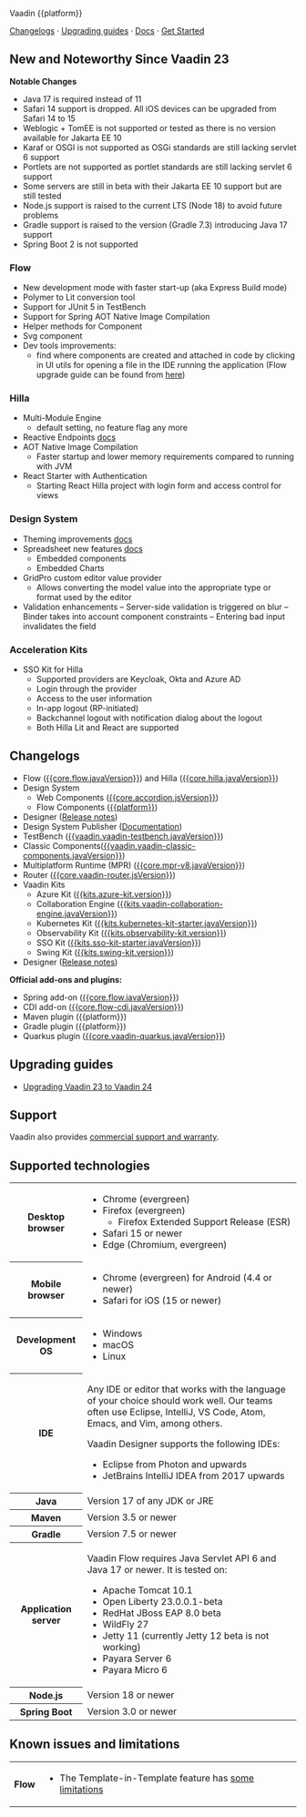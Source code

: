 Vaadin {{platform}}

[Changelogs](#_changelogs) · [Upgrading guides](#_upgrading_guides) · [Docs](https://vaadin.com/docs/latest/) · [Get Started](https://vaadin.com/start/)

## New and Noteworthy Since Vaadin 23

**Notable Changes**
- Java 17 is required instead of 11
- Safari 14 support is dropped. All iOS devices can be upgraded from Safari 14 to 15
- Weblogic + TomEE is not supported or tested as there is no version available for Jakarta EE 10
- Karaf or OSGI is not supported as OSGi standards are still lacking servlet 6 support
- Portlets are not supported as portlet standards are still lacking servlet 6 support
- Some servers are still in beta with their Jakarta EE 10 support but are still tested
- Node.js support is raised to the current LTS (Node 18) to avoid future problems
- Gradle support is raised to the version (Gradle 7.3) introducing Java 17 support
- Spring Boot 2 is not supported

### Flow
- New development mode with faster start-up (aka Express Build mode)
- Polymer to Lit conversion tool
- Support for JUnit 5 in TestBench
- Support for Spring AOT Native Image Compilation
- Helper methods for Component
- Svg component
- Dev tools improvements:
  - find where components are created and attached in code by clicking in UI
    utils for opening a file in the IDE running the application
(Flow upgrade guide can be found from [here](https://vaadin.com/docs/next/upgrading))

### Hilla
- Multi-Module Engine
  - default setting, no feature flag any more
- Reactive Endpoints [docs](https://hilla.dev/docs/lit/guides/reactive-endpoints)
- AOT Native Image Compilation
  - Faster startup and lower memory requirements compared to running with JVM
- React Starter with Authentication
  - Starting React Hilla project with login form and access control for views

### Design System
- Theming improvements [docs](https://vaadin.com/docs/next/styling)
- Spreadsheet new features [docs](https://vaadin.com/docs/next/components/spreadsheet)
  - Embedded components
  - Embedded Charts 
- GridPro custom editor value provider 
  - Allows converting the model value into the appropriate type or format used by the editor
- Validation enhancements
  – Server-side validation is triggered on blur
  – Binder takes into account component constraints
  – Entering bad input invalidates the field


### Acceleration Kits
- SSO Kit for Hilla
  - Supported providers are Keycloak, Okta and Azure AD
  - Login through the provider
  - Access to the user information
  - In-app logout (RP-initiated)
  - Backchannel logout with notification dialog about the logout
  - Both Hilla Lit and React are supported
  
## <a id="_changelogs"></a> Changelogs

- Flow ([{{core.flow.javaVersion}}](https://github.com/vaadin/flow/releases/tag/{{core.flow.javaVersion}})) and Hilla ([{{core.hilla.javaVersion}}](https://github.com/vaadin/hilla/releases/tag/{{core.hilla.javaVersion}})) 
- Design System
  - Web Components ([{{core.accordion.jsVersion}}](https://github.com/vaadin/web-components/releases/tag/v{{core.accordion.jsVersion}}))
  - Flow Components ([{{platform}}](https://github.com/vaadin/flow-components/releases/tag/{{platform}}))
- Designer ([Release notes](https://github.com/vaadin/designer/blob/master/RELEASE-NOTES.md))
- Design System Publisher ([Documentation](https://vaadin.com/design-system-publisher))
- TestBench ([{{vaadin.vaadin-testbench.javaVersion}}](https://github.com/vaadin/testbench/releases/tag/{{vaadin.vaadin-testbench.javaVersion}}))
- Classic Components([{{vaadin.vaadin-classic-components.javaVersion}}](https://github.com/vaadin/classic-components/releases/tag/{{vaadin.vaadin-classic-components.javaVersion}}))
- Multiplatform Runtime (MPR) ([{{core.mpr-v8.javaVersion}}](https://github.com/vaadin/multiplatform-runtime/releases/tag/{{core.mpr-v8.javaVersion}}))
- Router ([{{core.vaadin-router.jsVersion}}](https://github.com/vaadin/vaadin-router/releases/tag/v{{core.vaadin-router.jsVersion}}))
- Vaadin Kits
  - Azure Kit ([{{kits.azure-kit.version}}](https://vaadin.com/docs/latest/tools/azure))
  - Collaboration Engine ([{{kits.vaadin-collaboration-engine.javaVersion}}](https://github.com/vaadin/collaboration-engine/releases/tag/{{vaadin.vaadin-collaboration-engine.javaVersion}}))
  - Kubernetes Kit ([{{kits.kubernetes-kit-starter.javaVersion}}](https://github.com/vaadin/kubernetes-kit/releases/tag/{{kits.kubernetes-kit-starter.javaVersion}}))
  - Observability Kit ([{{kits.observability-kit.version}}](https://github.com/vaadin/observability-kit/releases/tag/{{kits.observability-kit.version}}))
  - SSO Kit ([{{kits.sso-kit-starter.javaVersion}}](https://github.com/vaadin/sso-kit/releases/tag/{{kits.sso-kit-starter.javaVersion}}))
  - Swing Kit ([{{kits.swing-kit.version}}](https://vaadin.com/docs/latest/tools/swing))
- Designer ([Release notes](https://github.com/vaadin/designer/blob/master/RELEASE-NOTES.md))

**Official add-ons and plugins:**

- Spring add-on ([{{core.flow.javaVersion}}](https://github.com/vaadin/flow/releases/tag/{{core.flow.javaVersion}}))
- CDI add-on ([{{core.flow-cdi.javaVersion}}](https://github.com/vaadin/cdi/releases/tag/{{core.flow-cdi.javaVersion}}))
- Maven plugin ({{platform}})
- Gradle plugin ({{platform}})
- Quarkus plugin ([{{core.vaadin-quarkus.javaVersion}}](https://github.com/vaadin/quarkus/releases/tag/{{core.vaadin-quarkus.javaVersion}}))

## <a id="_upgrading_guides"></a> Upgrading guides

- [Upgrading Vaadin 23 to Vaadin 24](https://vaadin.com/docs/next/upgrading)


## Support
<!-- New LTS:

Vaadin 23 is the latest stable version, with extended support options available ([release model](https://vaadin.com/roadmap)).

-->

<!-- Non-LTS:

Vaadin 24 is supported for one month after Vaadin 25 has been released ([release model](https://vaadin.com/roadmap)).

-->
Vaadin also provides [commercial support and warranty](https://vaadin.com/solutions/support).



## Supported technologies

<table>
<tr>
  <th>Desktop browser</th>
  <td>

- Chrome (evergreen)
- Firefox (evergreen)
   - Firefox Extended Support Release (ESR)
- Safari 15 or newer
- Edge (Chromium, evergreen)
  </td>
</tr>
<tr>
  <th>Mobile browser</th>
  <td>

- Chrome (evergreen) for Android (4.4 or newer)
- Safari for iOS (15 or newer)
  </td>
</tr>
<tr>
  <th>Development OS</th>
  <td>

- Windows
- macOS
- Linux
</td>
</tr>
<tr>
  <th>IDE</th>
  <td>

Any IDE or editor that works with the language of your choice should work well. Our teams often use Eclipse, IntelliJ, VS Code, Atom, Emacs, and Vim, among others.

Vaadin Designer supports the following IDEs:
- Eclipse from Photon and upwards
- JetBrains IntelliJ IDEA from 2017 upwards
  </td>
</tr>
<tr>
  <th>Java</th>
  <td>Version 17 of any JDK or JRE</td>
</tr>
<tr>
  <th>Maven</th>
  <td>Version 3.5 or newer</td>
</tr>
<tr>
  <th>Gradle</th>
  <td>Version 7.5 or newer</td>
</tr>
<tr>
  <th>Application server</th>
  <td>

Vaadin Flow requires Java Servlet API 6 and Java 17 or newer. It is tested on:

- Apache Tomcat 10.1
- Open Liberty 23.0.0.1-beta
- RedHat JBoss EAP 8.0 beta
- WildFly 27
- Jetty 11 (currently Jetty 12 beta is not working)
- Payara Server 6
- Payara Micro 6
  </td>
</tr>
<tr>
  <th>Node.js</th>
  <td>Version 18 or newer</td>
</tr>
<tr>
  <th>Spring Boot</th>
  <td>Version 3.0 or newer
  </td>
</tr>
</table>



## Known issues and limitations

<table>
<tr>
  <th>Flow</th>
  <td>

- The Template-in-Template feature has [some limitations](https://github.com/vaadin/flow/issues?utf8=%E2%9C%93&q=is%3Aissue+is%3Aopen+label%3Atemplate-in-template+)
  </td>
</tr>
</table>
